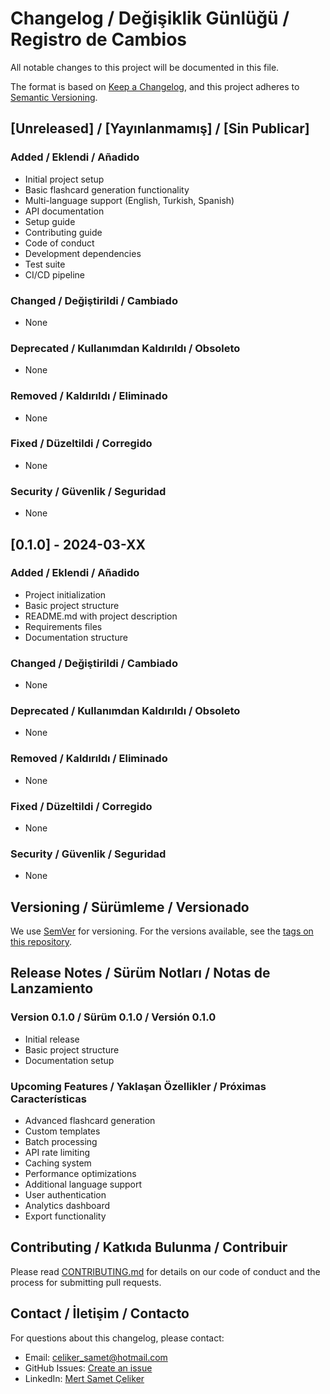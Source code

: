 # Changelog / Değişiklik Günlüğü / Registro de Cambios

All notable changes to this project will be documented in this file.

The format is based on [Keep a Changelog](https://keepachangelog.com/en/1.0.0/),
and this project adheres to [Semantic Versioning](https://semver.org/spec/v2.0.0.html).

## [Unreleased] / [Yayınlanmamış] / [Sin Publicar]

### Added / Eklendi / Añadido
- Initial project setup
- Basic flashcard generation functionality
- Multi-language support (English, Turkish, Spanish)
- API documentation
- Setup guide
- Contributing guide
- Code of conduct
- Development dependencies
- Test suite
- CI/CD pipeline

### Changed / Değiştirildi / Cambiado
- None

### Deprecated / Kullanımdan Kaldırıldı / Obsoleto
- None

### Removed / Kaldırıldı / Eliminado
- None

### Fixed / Düzeltildi / Corregido
- None

### Security / Güvenlik / Seguridad
- None

## [0.1.0] - 2024-03-XX

### Added / Eklendi / Añadido
- Project initialization
- Basic project structure
- README.md with project description
- Requirements files
- Documentation structure

### Changed / Değiştirildi / Cambiado
- None

### Deprecated / Kullanımdan Kaldırıldı / Obsoleto
- None

### Removed / Kaldırıldı / Eliminado
- None

### Fixed / Düzeltildi / Corregido
- None

### Security / Güvenlik / Seguridad
- None

## Versioning / Sürümleme / Versionado

We use [SemVer](http://semver.org/) for versioning. For the versions available, see the [tags on this repository](https://github.com/yourusername/flashcard_generator/tags).

## Release Notes / Sürüm Notları / Notas de Lanzamiento

### Version 0.1.0 / Sürüm 0.1.0 / Versión 0.1.0
- Initial release
- Basic project structure
- Documentation setup

### Upcoming Features / Yaklaşan Özellikler / Próximas Características
- Advanced flashcard generation
- Custom templates
- Batch processing
- API rate limiting
- Caching system
- Performance optimizations
- Additional language support
- User authentication
- Analytics dashboard
- Export functionality

## Contributing / Katkıda Bulunma / Contribuir

Please read [CONTRIBUTING.md](docs/CONTRIBUTING.md) for details on our code of conduct and the process for submitting pull requests.

## Contact / İletişim / Contacto

For questions about this changelog, please contact:
- Email: celiker_samet@hotmail.com
- GitHub Issues: [Create an issue](https://github.com/yourusername/flashcard_generator/issues)
- LinkedIn: [Mert Samet Çeliker](https://www.linkedin.com/in/mert-samet-çeliker-18a906294/) 